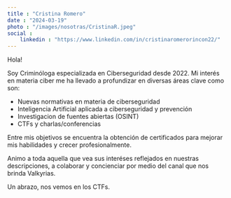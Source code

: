 ```yaml
---
title : "Cristina Romero"
date : "2024-03-19"
photo : "/images/nosotras/CristinaR.jpeg" 
social :
    linkedin : "https://www.linkedin.com/in/cristinaromerorincon22/"
---
```


Hola!

Soy Criminóloga especializada en Ciberseguridad desde 2022.
Mi interés en materia ciber me ha llevado a profundizar en diversas áreas clave como son:
- Nuevas normativas en materia de ciberseguridad 
- Inteligencia Artificial aplicada a ciberseguridad y prevención 
- Investigacion de fuentes abiertas (OSINT)
- CTFs y charlas/conferencias

Entre mis objetivos se encuentra la obtención de certificados para mejorar mis habilidades y crecer profesionalmente. 

Animo a toda aquella que vea sus interéses reflejados en nuestras descripciones, a colaborar y concienciar por medio del canal que nos brinda Valkyrias. 

Un abrazo, nos vemos en los CTFs.